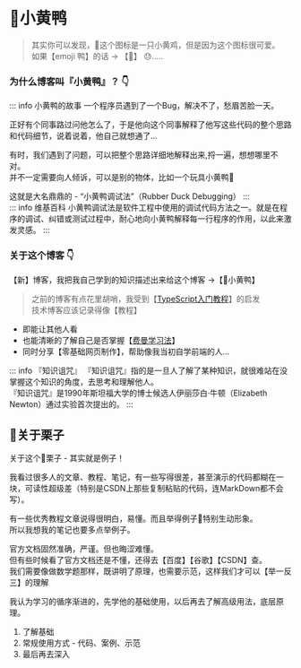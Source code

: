# 🐤小黄鸭
> 其实你可以发现，🐤这个图标是一只小黄鸡，但是因为这个图标很可爱。   
> 如果【emoji 鸭】的话 ->  【🦆】  😓.....

### 为什么博客叫『小黄鸭』？ 👇  
::: info   小黄鸭的故事
一个程序员遇到了一个Bug，解决不了，愁眉苦脸一天。

正好有个同事路过问他怎么了，于是他向这个同事解释了他写这些代码的整个思路和代码细节，说着说着，他自己就想通了...  

有时，我们遇到了问题，可以把整个思路详细地解释出来,捋一遍，想想哪里不对。  
并不一定需要向人倾诉，可以是别的物体，比如一个玩具小黄鸭🐤

这就是大名鼎鼎的 - “小黄鸭调试法”（Rubber Duck Debugging）
:::   
::: info   维基百科
小黄鸭调试法是软件工程中使用的调试代码方法之一。就是在程序的调试、纠错或测试过程中，耐心地向小黄鸭解释每一行程序的作用，以此来激发灵感。
:::   

### 关于这个博客 👇

【新】博客，我把我自己学到的知识描述出来给这个博客 ->【🐤小黄鸭】  

> 之前的博客有点花里胡哨，我受到【[TypeScript入门教程](https://ts.xcatliu.com/)】的启发    
技术博客应该记录得像【教程】

- 即能让其他人看
- 也能清晰的了解自己是否掌握【[费曼学习法](https://baike.baidu.com/item/%E8%B4%B9%E6%9B%BC%E5%AD%A6%E4%B9%A0%E6%B3%95/50895393)】   
- 同时分享【零基础网页制作】，帮助像我当初自学前端的人...

::: info 『知识诅咒』
『知识诅咒』指的是一旦人了解了某种知识，就很难站在没掌握这个知识的角度，去思考和理解他人。   
『知识诅咒』是1990年斯坦福大学的博士候选人伊丽莎白·牛顿（Elizabeth Newton）通过实验首次提出的。
::: 




## 🌰关于栗子

关于这个🌰栗子 - 其实就是例子！  

我看过很多人的文章、教程、笔记，有一些写得很差，甚至演示的代码都糊在一块，可读性超级差（特别是CSDN上那些复制粘贴的代码，连MarkDown都不会写）。  

有一些优秀教程文章说得很明白，易懂。而且举得例子🌰特别生动形象。  
所以我想我的笔记也要多点举例子。  

官方文档固然准确，严谨。但也晦涩难懂。  
但有些时候看了官方文档还是不懂，还得去【百度】【谷歌】【CSDN】查。    
我们需要像做数学题那样，既讲明了原理，也需要示范，这样我们才可以【举一反三】的理解

我认为学习的循序渐进的，先学他的基础使用，以后再去了解高级用法，底层原理。
1. 了解基础
2. 常规使用方式 - 代码、案例、示范
3. 最后再去深入





